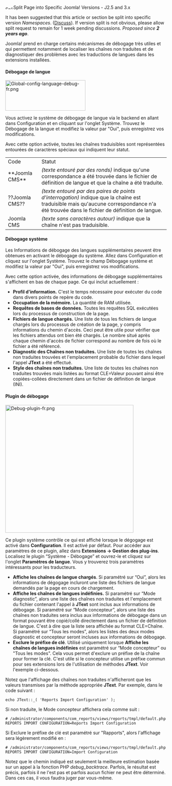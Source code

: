 <!-- Filename: Debugging_a_translation / Display title: Débogage d'une traduction -->

<img
src="https://docs.joomla.org/images/thumb/6/69/Split-icon.png/25px-Split-icon.png"
decoding="async"
srcset="https://docs.joomla.org/images/thumb/6/69/Split-icon.png/38px-Split-icon.png 1.5x, https://docs.joomla.org/images/thumb/6/69/Split-icon.png/50px-Split-icon.png 2x"
data-file-width="200" data-file-height="67" width="25" height="8"
alt="Split-icon.png" />Split Page into Specific Joomla! Versions - J2.5
and 3.x

It has been suggested that this article or section be split into
specific version
*Namespaces*.
(<a
href="https://docs.joomla.org/index.php?title=Talk:Debugging_a_translation/fr&amp;action=edit&amp;redlink=1"
class="new"
title="Talk:Debugging a translation/fr (page does not exist)">Discuss</a>).
If version split is not obvious, please allow split request to remain
for 1 week pending discussions. <span class="small">*Proposed since **2
years ago***.</span>


Joomla! prend en charge certains mécanismes de débogage très utiles et
qui permettent notamment de localiser les chaînes non traduites et de
diagnostiquer des problèmes avec les traductions de langues dans les
extensions installées.

#### Débogage de langue

<img
src="https://docs.joomla.org/images/b/bf/Global-config-language-debug-fr.png"
decoding="async" data-file-width="200" data-file-height="76" width="250"
height="95" alt="Global-config-language-debug-fr.png" />

Vous activez le système de débogage de langue via le backend en allant
dans Configuration et en cliquant sur l'onglet Système. Trouvez le
Débogage de la langue et modifiez la valeur par "Oui", puis enregistrez
vos modifications.

Avec cette option activée, toutes les chaînes traduisibles sont
représentées entourées de caractères spéciaux qui indiquent leur statut.

|                    |                                                                                                                                                                                         |
|--------------------|-----------------------------------------------------------------------------------------------------------------------------------------------------------------------------------------|
| Code               | Statut                                                                                                                                                                                  |
| \*\*Joomla CMS\*\* | *(texte entouré par des ronds)* indique qu'une correspondance a été trouvée dans le fichier de définition de langue et que la chaîne a été traduite.                                    |
| ??Joomla CMS??     | *(texte entouré par des paires de points d'interrogation)* indique que la chaîne est traduisible mais qu'aucune correspondance n'a été trouvée dans le fichier de définition de langue. |
| Joomla CMS         | *(texte sans caractères autour)* indique que la chaîne n'est pas traduisible.                                                                                                           |

#### Débogage système

Les Informations de débogage des langues supplémentaires peuvent être
obtenues en activant le débogage du système. Allez dans Configuration et
cliquez sur l'onglet Système. Trouvez le champ Débogage système et
modifiez la valeur par "Oui", puis enregistrez vos modifications.

Avec cette option activée, des informations de débogage supplémentaires
s'affichent en bas de chaque page. Ce qui inclut actuellement :

- **Profil d'information.** C'est le temps nécessaire pour exécuter du
  code dans divers points de repère du code.
- **Occupation de la mémoire.** La quantité de RAM utilisée.
- **Requêtes de bases de données.** Toutes les requêtes SQL exécutées
  lors du processus de construction de la page.
- **Fichiers de langue chargés.** Une liste de tous les fichiers de
  langue chargés lors du processus de création de la page, y compris
  informations du chemin d'accès. Ceci peut être utile pour vérifier que
  les fichiers attendus ont bien été chargés. Le nombre situé après
  chaque chemin d'accès de fichier correspond au nombre de fois où le
  fichier a été référencé.
- **Diagnostic des Chaînes non traduites.** Une liste de toutes les
  chaînes non traduites trouvées et l'emplacement probable du fichier
  dans lequel l'appel **JText** a été effectué.
- **Style des chaînes non traduites.** Une liste de toutes les chaînes
  non traduites trouvées mais listées au format CLE=Valeur pouvant ainsi
  être copiées-collées directement dans un fichier de définition de
  langue (INI).

#### Plugin de débogage

<img src="https://docs.joomla.org/images/7/79/Debug-plugin-fr.png"
decoding="async" data-file-width="400" data-file-height="399"
width="400" height="399" alt="Debug-plugin-fr.png" />

Ce plugin système contrôle ce qui est affiché lorsque le dégogage est
activé dans **Configuration**. Il est activé par défaut. Pour accéder
aux paramètres de ce plugin, allez dans **Extensions → Gestion des
plug-ins**. Localisez le plugin “Système - Débogage” et ouvrez-le et
cliquez sur l'onglet **Paramètres de langue**. Vous y trouverez trois
paramètres intéressants pour les traducteurs.

- **Affiche les chaînes de langue chargés**. Si paramétré sur “Oui”,
  alors les informations de dégogage incluront une liste des fichiers de
  langue demandés par la page en cours de chargement.
- **Affiche les chaînes de langues indéfinies.** Si paramétré sur “Mode
  diagnostic”, alors une liste des chaînes non traduites et
  l'emplacement du fichier contenant l'appel à **JText** sont inclus aux
  informations de débogage. Si paramétré sur “Mode concepteur”, alors
  une liste des chaînes non traduites sera inclus aux informations de
  débogage dans un format pouvant être copié/collé directement dans un
  fichier de définition de langue. C'est à dire que la liste sera
  affichée au format CLE=Chaîne. Si paramétré sur “Tous les modes”,
  alors les listes des deux modes diagnostic et concepteur seront
  incluses aux informations de débogage.
- **Exclure le préfixe de clé**. Utilisé uniquement lorsque **Affiche
  les chaînes de langues indéfinies** est paramétré sur “Mode
  concepteur” ou "Tous les modes". Cela vous permet d'exclure un préfixe
  de la chaîne pour former la clé. C'est utile si le concepteur utilise
  un préfixe commun pour ses extensions lors de l'utilisation de
  méthodes **JText**. Voir l'exemple ci-dessous.

Notez que l'affichage des chaînes non traduites n'afficheront que les
valeurs transmises par la méthode appropriée **JText**. Par exemple,
dans le code suivant :

    echo JText::_( 'Reports Import Configuration' );

Si non traduite, le Mode concepteur affichera cela comme suit :

    # /administrator/components/com_reports/views/reports/tmpl/default.php
    REPORTS IMPORT CONFIGURATION=Reports Import Configuration

Si Exclure le préfixe de clé est paramétré sur "Rapports", alors
l'affichage sera légèrement modifié en :

    # /administrator/components/com_reports/views/reports/tmpl/default.php
    REPORTS IMPORT CONFIGURATION=Import Configuration

Notez que le chemin indiqué est seulement la meilleure estimation basée
sur un appel à la fonction PHP *debug_backtrace*. Parfois, le résultat
est précis, parfois il ne l'est pas et parfois aucun fichier ne peut
être déterminé. Dans ces cas, il vous faudra juger par vous-même.
